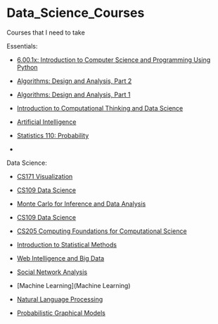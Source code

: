 Data_Science_Courses
====================

Courses that I need to take

Essentials:

* [6.00.1x: Introduction to Computer Science and Programming Using Python](https://www.edx.org/course/mitx/mitx-6-00-1x-introduction-computer-1841#.U4U___ldWSo)

* [Algorithms: Design and Analysis, Part 2](https://www.coursera.org/course/algo2)

* [Algorithms: Design and Analysis, Part 1](https://www.coursera.org/course/algo)

* [Introduction to Computational Thinking and Data Science](https://www.edx.org/course/mitx/mitx-6-00-2x-introduction-computational-1505#.U4VRUfldWSo)

* [Artificial Intelligence](https://www.edx.org/course/uc-berkeleyx/uc-berkeleyx-cs188-1x-artificial-579#.U4VRpfldWSo)

* [Statistics 110: Probability](https://itunes.apple.com/us/course/statistics-110-probability/id502492375)

* 





Data Science:

* [CS171 Visualization](http://cm.dce.harvard.edu/2014/02/24028/publicationListing.shtml)

* [CS109 Data Science](http://www.cs109.org/)

* [Monte Carlo for Inference and Data Analysis](http://isites.harvard.edu/icb/icb.do?keyword=k101149&pageid=icb.page654698)

* [CS109 Data Science](http://www.cs109.org/)

* [CS205 Computing Foundations for Computational Science](http://iacs-courses.seas.harvard.edu/courses/cs205/)

* [Introduction to Statistical Methods](http://isites.harvard.edu/icb/icb.do?keyword=k97297&pageid=icb.page623313)

* [Web Intelligence and Big Data](https://www.coursera.org/course/bigdata)

* [Social Network Analysis](https://www.coursera.org/course/sna)

* [Machine Learning](Machine Learning)

* [Natural Language Processing](https://www.coursera.org/course/nlp)

* [Probabilistic Graphical Models](https://www.coursera.org/course/pgm)

